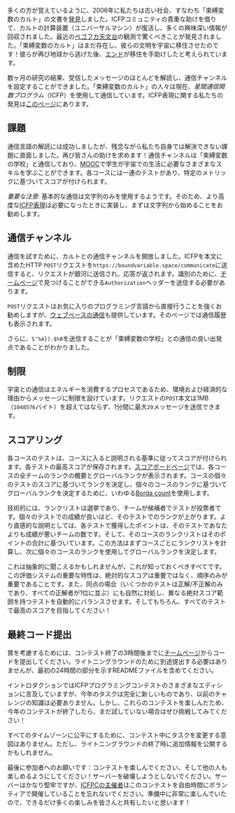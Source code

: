 多くの方が覚えているように、2006年に私たちは古い社会、すなわち「束縛変数のカルト」の文書を[発見](http://www.boundvariable.org/task.shtml)しました。ICFPコミュニティの貴重な助けを借りて、カルトの計算装置（ユニバーサルマシン）が復活し、多くの興味深い情報が回収されました。最近の[ペゴフカ天文台](https://icfpcontest2020.github.io/)の観測で驚くべきことが発見されました。「束縛変数のカルト」はまだ存在し、彼らの文明を宇宙に移住させたのです！彼らが再び地球から逃げた後、[エンド](https://save-endo.cs.uu.nl/)が移住を手助けしたと考えられています。

数ヶ月の研究の結果、受信したメッセージのほとんどを解読し、通信チャンネルを設定することができました。「束縛変数のカルト」の人々は現在、_星間通信関数プログラム_（ICFP）を使用して通信しています。ICFP表現に関する私たちの発見は[このページ](https://icfpcontest2024.github.io/icfp.html)にあります。

## 課題

通信言語の解読には成功しましたが、残念ながら私たち自身では解決できない課題に直面しました。再び皆さんの助けを求めます！通信チャンネルは「束縛変数の学校」と通信しており、[MOOC](https://en.wikipedia.org/wiki/Massive_open_online_course)で学生が宇宙での生活に必要なさまざまなスキルを学ぶことができます。各コースには一連のテストがあり、特定のメトリックに基づいてスコアが付けられます。

_重要な注意_: 基本的な通信は文字列のみを使用するようです。そのため、より高度な[ICFP表現](https://icfpcontest2024.github.io/icfp.html)は必要になったときに実装し、まずは文字列から始めることをお勧めします。

## 通信チャンネル

通信を試すために、カルトとの通信チャンネルを開放しました。ICFPを本文に含めたHTTP `POST`リクエストを`https://boundvariable.space/communicate`に送信すると、リクエストが銀河に送信され、応答が返されます。識別のために、[チームページ](https://icfpcontest2024.github.io/team.html)で見つけることができる`Authorization`ヘッダーを送信する必要があります。

`POST`リクエストはお気に入りのプログラミング言語から直接行うことを強くお勧めしますが、[ウェブベースの通信](https://icfpcontest2024.github.io/communicate.html)も提供しています。そのページでは通信履歴も表示されます。

さらに、`S'%4}).$%8`を送信することが「束縛変数の学校」との通信の良い出発点であることがわかりました。

## 制限

宇宙との通信はエネルギーを消費するプロセスであるため、環境および経済的な理由からメッセージに制限を設けています。リクエストの`POST`本文は1MB（`1048576`バイト）を超えてはならず、1分間に最大`20`メッセージを送信できます。

## スコアリング

各コースのテストは、コースに入ると説明される基準に従ってスコアが付けられます。各テストの最高スコアが保存されます。[スコアボードページ](https://icfpcontest2024.github.io/scoreboard.html)では、各コースの全チームのランクの概要とグローバルランクが表示されます。コースの個々のテストのスコアに基づいてランクを決定し、個々のコースのランクに基づいてグローバルランクを決定するために、いわゆる[Borda count](https://en.wikipedia.org/wiki/Borda_count)を使用します。

技術的には、ランクリストは選挙であり、チームが候補者でテストが投票者です。個々のテストでの成績が良いほど、そのテストでのランクが上がります。より直感的な説明としては、各テストで獲得したポイントは、そのテストであなたよりも成績が悪いチームの数です。そして、そのコースのランクリストはそのポイントの合計に基づいています。この方法はまずコースごとにランクリストを計算し、次に個々のコースのランクを使用してグローバルランクを決定します。

これは抽象的に聞こえるかもしれませんが、これが知っておくべきすべてです。この評価システムの重要な特性は、絶対的なスコアは重要ではなく、順序のみが重要であることです。また、同点の場合（いくつかのテストは正解/不正解のみであり、すべての正解者が1位に並ぶ）にも自然に対処し、異なる絶対スコア範囲を持つテストを自動的にバランスさせます。そしてもちろん、すべてのテストで最高のスコアを目指してください！

## 最終コード提出

賞を考慮するためには、コンテスト終了の3時間後までに[チームページ](https://icfpcontest2024.github.io/team.html)からコードを提出してください。ライトニングラウンドのために別途提出する必要はありませんが、最初の24時間の部分を示すREADMEファイルを含めてください。

イントロダクションではICFPプログラミングコンテストのさまざまなエディションに言及していますが、今年のタスクは完全に新しいものであり、以前のチャレンジの知識は必要ありません。しかし、これらのコンテストを楽しんだため、今年のコンテストが終了したら、まだ試していない場合はぜひ挑戦してみてください！

すべてのタイムゾーンに公平にするために、コンテスト中にタスクを変更する意図はありません。ただし、ライトニングラウンドの終了時に追加情報を公開するかもしれません。

最後に参加者へのお願いです：コンテストを楽しんでください、そして他の人も楽しめるようにしてください！サーバーを破壊しようとしないでください。サーバーはかなり堅牢ですが、[ICFPCの主催者](https://icfpcontest2024.github.io/contact.html)はこのコンテストを自由時間にボランティアで開催していることを忘れないでください。準備中に非常に楽しんでいたので、できるだけ多くの楽しみを皆さんと共有したいと思います！